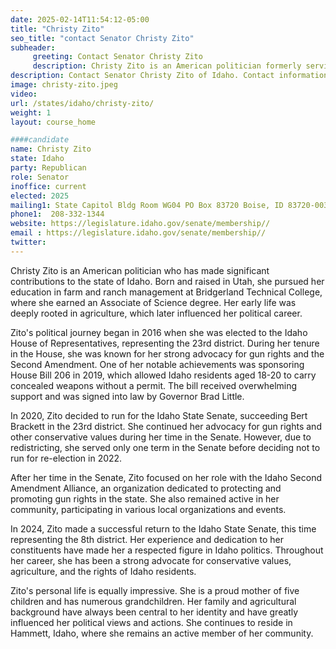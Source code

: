 ```yaml
---
date: 2025-02-14T11:54:12-05:00
title: "Christy Zito"
seo_title: "contact Senator Christy Zito"
subheader:
     greeting: Contact Senator Christy Zito
     description: Christy Zito is an American politician formerly serving as a Republican member of the Idaho Senate from the 23rd district. She assumed office on December 1, 2024. Her current term ends on December 1, 2026.
description: Contact Senator Christy Zito of Idaho. Contact information for Christy Zito includes email address, phone number, and mailing address.
image: christy-zito.jpeg
video:
url: /states/idaho/christy-zito/
weight: 1
layout: course_home

####candidate
name: Christy Zito
state: Idaho
party: Republican
role: Senator
inoffice: current
elected: 2025
mailing1: State Capitol Bldg Room WG04 PO Box 83720 Boise, ID 83720-0038
phone1:  208-332-1344
website: https://legislature.idaho.gov/senate/membership//
email : https://legislature.idaho.gov/senate/membership//
twitter: 
---
```

Christy Zito is an American politician who has made significant contributions to the state of Idaho. Born and raised in Utah, she pursued her education in farm and ranch management at Bridgerland Technical College, where she earned an Associate of Science degree. Her early life was deeply rooted in agriculture, which later influenced her political career.

Zito's political journey began in 2016 when she was elected to the Idaho House of Representatives, representing the 23rd district. During her tenure in the House, she was known for her strong advocacy for gun rights and the Second Amendment. One of her notable achievements was sponsoring House Bill 206 in 2019, which allowed Idaho residents aged 18-20 to carry concealed weapons without a permit. The bill received overwhelming support and was signed into law by Governor Brad Little.

In 2020, Zito decided to run for the Idaho State Senate, succeeding Bert Brackett in the 23rd district. She continued her advocacy for gun rights and other conservative values during her time in the Senate. However, due to redistricting, she served only one term in the Senate before deciding not to run for re-election in 2022.

After her time in the Senate, Zito focused on her role with the Idaho Second Amendment Alliance, an organization dedicated to protecting and promoting gun rights in the state. She also remained active in her community, participating in various local organizations and events.

In 2024, Zito made a successful return to the Idaho State Senate, this time representing the 8th district. Her experience and dedication to her constituents have made her a respected figure in Idaho politics. Throughout her career, she has been a strong advocate for conservative values, agriculture, and the rights of Idaho residents.

Zito's personal life is equally impressive. She is a proud mother of five children and has numerous grandchildren. Her family and agricultural background have always been central to her identity and have greatly influenced her political views and actions. She continues to reside in Hammett, Idaho, where she remains an active member of her community.
